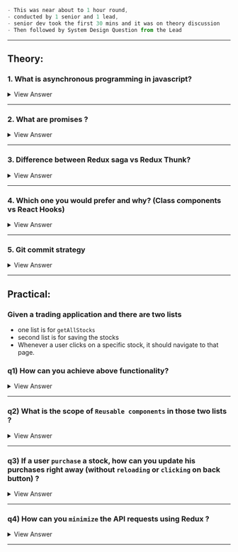 ```js
- This was near about to 1 hour round,
- conducted by 1 senior and 1 lead,  
- senior dev took the first 30 mins and it was on theory discussion
- Then followed by System Design Question from the Lead
```

----
## Theory:

### 1. What is asynchronous programming in javascript?

<details>

- Asynchronous programming is a programming paradigm that **facilitates `non-blocking` operations**, 
- <ins>**allowing a program to perform tasks concurrently *without waiting for each task to complete* before moving on to the next one**</ins>.


#### Key Concepts of Asynchronous Programming:
1. **Non-blocking Operations**: 
   - In `synchronous` programming, the program execution **blocks or waits** for an operation to complete `before` moving to the next line of code. 
   - `Asynchronous` programming, however, `allows` the execution to proceed to the next operations **without** **waiting** for the previous ones to complete.
<br/>

2. **Concurrency**: 
   - `Asynchronous` programming **enables** **concurrency**, which involves <ins>**making progress on multiple tasks simultaneously**</ins>. 
   - This doesn't necessarily mean that tasks are completed at the same time but rather that <ins>**multiple tasks can be in progress at once**</ins>, optimizing the usage of available resources.
<br/>

3. **Event Loop**: 
   - Many `asynchronous` programming environments **use an event loop** that continuously checks for and manages events or tasks that need to be executed.
   - This loop plays a crucial role in managing and dispatching tasks as they become ready for execution.
<br/>

4. **Callbacks**: 
   - A common pattern in `asynchronous` programming involves `callbacks`. 
   - A callback is <ins>**a function that is specified to run after a task completes**</ins>. 
   - However, excessive use of callbacks can lead to complex and hard-to-manage code, often referred to as "`callback hell`."
<br/>

5. **Promises**: 
   - To `address` some of the challenges of callbacks, `promises` are used as abstractions that represent the completion or failure of an asynchronous operation. 
   - They <ins>**simplify the chaining of operations and improve error handling**.</ins>
<br/>

6. **Async/Await**: 
   - Modern programming languages like JavaScript implement `async/await` syntax <ins>**to make asynchronous code easier to write and read**.</ins> 
   - The `async` keyword is used to declare a function that handles asynchronous operations, 
   - and `await` is **used <ins>to pause the execution of the function until a Promise is resolved or rejected</ins>**.

#### Benefits of Asynchronous Programming:
- **Improved Performance**: 
  - By **`not`** blocking the main thread with time-consuming operations, applications **can remain responsive** to user interactions or other critical tasks.
<br/>

- **Resource Efficiency**: 
  - `Asynchronous` programming **can lead to <ins>more efficient use of system resources</ins>**, particularly in I/O-bound and network-bound scenarios.
<br/>

- **Scalability**: 
  - Applications designed with `asynchronous` principles <ins>**can handle more operations with fewer resources**</ins>, thus scaling better as user demand increases.
<br/>

#### Applications:
- **Web Development**: 
  - Handling HTTP requests, 
  - performing API calls, 
  - and interacting with databases without blocking user interactions.
<br/>

- **Data Processing**: 
  - Large-scale data processing where tasks can be distributed and handled in parallel.
<br/>

- **Real-time Systems**: 
  - Systems like chat applications or live updates where immediate response to user actions is crucial.

<summary>
View Answer
</summary>
</details>




----

### 2. What are promises ?

<details>

- `Promises` are a fundamental concept in `asynchronous` programming, 
- A `Promise` represents a placeholder for the eventual result of an asynchronous operation. 
- Essentially, <ins>**it's an object that encapsulates the state of an operation that will complete at some point in the future, either `successfully` or with an `error`**</ins>.

#### Key Features of Promises:
- `States`: A promise can be in one of three states:
- `Pending`: The **initial state** of the promise. The operation has not completed yet.
- `Fulfilled`: The operation **completed** successfully, and the promise now holds the resulting value.
- `Rejected`: The operation **failed**, and the promise holds the reason for the failure.
- `Immutability`: Once a promise resolves to either a fulfilled or rejected state, **it cannot change its state again**. 
  - The value or the rejection reason it holds becomes immutable, and all further attempts to `resolve` or `reject` it are ineffective.

#### Creating a Promise:
```js
let promise = new Promise((resolve, reject) => {
    // Asynchronous operation code
    setTimeout(() => {
        if ("operation_successful") {
            resolve("Data retrieved");
        } else {
            reject("Error occurred");
        }
    }, 2000);
});
```
```js
//USAGE OF PROMISES (DON'T FORGET THIS😁)

promise.then((data) => {
    console.log(data);  // Handle success
}).catch((error) => {
    console.error(error);  // Handle error
});
```
<summary>
View Answer
</summary>
</details>

--- 

### 3. Difference between Redux saga vs Redux Thunk?


<details>

- Both are `middleware` libraries **for managing side effects** in Redux-based applications, 
- but they use `different` approaches and philosophies for handling asynchronous operations. 

#### <ins>Redux Thunk:</ins>
- Allows you to <ins>**write action creators that return a function instead of an action**.</ins> 
- The function **`can`** contain asynchronous logic and can `dispatch actions` at appropriate times.

#### <ins>Key Features:</ins>
- **Simplicity**: 
  - `Thunks` are straightforward to use and easy to integrate, making them an **excellent choice for simple scenarios**.
<br/>

- **Flexibility**: 
  - You can ***include*** both `synchronous` and `asynchronous` logic **<ins>inside a single thunk**</ins>.
<br/>

- **Control**: 
  - Thunks give you **direct control over the dispatch process**, allowing you to dispatch multiple actions in response to asynchronous events.

#### <ins>Usage:</ins>
- Thunks are primarily **used for <ins>simple asynchronous operations</ins>** like API calls, 
- where you might want to <ins>**dispatch an action when a request starts and another when it completes**</ins>.

#### <ins>Redux Saga:</ins>

- Redux Saga uses ES6 generator functions to make asynchronous flows easy to read, write, and test. 
- It **handles complex scenarios more seamlessly than thunks** due to its declarative approach and powerful suite of effects.

#### <ins>Key Features:</ins>

- **Declarative Approach**: 
  - Sagas use `yield` statements to express asynchronous flows in a synchronous-like manner, which can be easier to manage and reason about.
- **Effect Creators**: 
  - These are functions provided by Redux Saga that return plain JavaScript objects describing the intended side effect, which keeps your saga logic pure.
- **Testing**: 
  - Testing sagas is generally more straightforward because you can test the generator functions by checking the yielded effects without performing the actual side effect.
- **Concurrency Management**: 
  - Sagas offer built-in ways to handle common concurrent patterns, such as starting, pausing, and cancelling tasks.

#### <ins>Usage</ins>:
- `Sagas` are **beneficial** for <ins>**handling complex sequences of asynchronous operations**</ins>. 
- and scenarios **where you <ins>need fine-grained control over side effects**</ins>, 
- **`concurrency`**, or where related asynchronous operations might overlap.
<summary>
View Answer
</summary>
</details>




----

### 4. Which one you would prefer and why? (Class components vs React Hooks)

<details>

### Class Components
**Syntax**: 
Class components use ES6 classes and extend React.Component.

**State**: 
They maintain local state using this.state.

**Lifecycle Methods**: 
Support lifecycle methods directly (**`componentDidMount`**, **`componentDidUpdate`**, etc.).

**Event Handling**: 
Use this for event handlers that must be bound explicitly, or use arrow functions to retain the context.

----

### Functional Components
**Syntax**: 
Functions that receive props as an argument and return JSX.

**State & Side Effects**: 
Use hooks (useState, useEffect, etc.) for state management and side effects.

**Simplicity**: 
Smaller and simpler code structure.

**Performance**: 
Potentially more performant due to the lack of this and lifecycle methods.

### When to Use Which?

#### Use Functional Components If:
- You want to write **`concise`**, **`readable`**, and **`maintainable`** code.
- You don't require lifecycle methods explicitly or are comfortable using hooks for similar functionality.
- The component is relatively **`simple`** and doesn't need complex logic.


#### Use Class Components If:
- You're maintaining **`legacy`** code or adding features to existing class components.
- Your team or existing codebase uses class components consistently.


### General Recommendation:

- Modern best practice leans towards functional components due to the powerful and flexible hooks API.
- If starting new projects or refactoring old code, it's beneficial to use functional components whenever possible.

<summary>
View Answer
</summary>
</details>

-----

### 5. Git commit strategy

<details>

**1. Commit Frequency**
- Commit `often` and `early`. 
- Frequent commits help in keeping track of changes incrementally and make it easier to locate and understand changes, or revert them if necessary.

**2. Atomic Commits**
- Each commit **should represent <ins>a single logical change</ins>**. 
- This makes the commit history easier to understand and debug. 

**3. Commit Messages**
- Good commit messages are critical. 
- They <ins>**should clearly explain what the commit does and why the change is needed**</ins>, not just what was changed.

**4. Branching Strategy**
- **Ex1**: Feature Branch Workflow: Developers create branches for each new feature, keeping the main branch clean.
- **Ex2**: branching model designed around project releases, which distinguishes between different types of branches: feature, release, and hotfix.

**5. Commit Revisions**
- `Before` committing, it's good practice **to use git diff to review your changes** or git add -p to interactively choose chunks of code to commit. 
- This helps in <ins>**making sure only intended changes are committed**</ins>.

**6. Squashing and Rebase**
- `Squashing` turns <ins>**many commits into a single commit</ins>**, which can make the history cleaner and more understandable. 
- `Rebasing` is another technique used to **maintain a clean project history by moving or <ins>combining a sequence of commits to a new base commit</ins>**.

**7. Commit Tags**
- `Tags` are typically **used for marking releases** (v1.0, v2.0) and are immutable points that <ins>can help in rolling back to stable states in production</ins>.
<summary>
View Answer
</summary>
</details>

---

## Practical:

### Given a trading application and there are two lists
- one list is for `getAllStocks`
- second list is for saving the stocks
- Whenever a user clicks on a specific stock, it should navigate to that page.

### q1) How can you achieve above functionality?

<details>

- #### To navigate to a specific stock page when a user clicks on a stock from the stock list, you can follow these steps:

**1. Routing Setup**: 
  - Application is set up with React Router and that the stock pages are associated with dynamic routes.

```js
// App.js or a similar main file
import { BrowserRouter as Router, Route, Routes } from 'react-router-dom';
import AllStocks from './components/AllStocks';
import StockDetail from './components/StockDetail';

function App() {
  return (
    <Router>
      <Routes>
        <Route path="/" element={<AllStocks />} />
        <Route path="/stock/:stockId" element={<StockDetail />} />
      </Routes>
    </Router>
  );
}
```

**2. Click Handler:**
  - Attach a click handler to each stock item in the AllStocks component that uses the **`useNavigate`** hook from React Router to navigate to the corresponding stock page.

```js
// AllStocks.js
import { useNavigate } from 'react-router-dom';

function AllStocks({ stocks }) {
  const navigate = useNavigate();

  const handleStockClick = (stockId) => {
    navigate(`/stock/${stockId}`);
  };

  return (
    <ul>
      {stocks.map(stock => (
        <li key={stock.id} onClick={() => handleStockClick(stock.id)}>
          {stock.name}
        </li>
      ))}
    </ul>
  );
}
```

#### 3. Stock Detail Page: 
  - Create a detail page that extracts the stock ID from the URL parameters to fetch and display the relevant stock information.


```js
// StockDetail.js
import { useParams } from 'react-router-dom';

function StockDetail() {
  const { stockId } = useParams();

  // Fetch stock details with `stockId`

  return <div>Stock Details for {stockId}</div>;
}
```

<summary>
View Answer
</summary>
</details>

----

### q2) What is the scope of `Reusable components` in those two lists ?

<details>

#### 1. Stock List Component:

- A reusable stock list component can be created that accepts an array of stocks and an onClick function as props.

```js
// StockList.js
function StockList({ stocks, onClick }) {
  return (
    <ul>
      {stocks.map(stock => (
        <li key={stock.id} onClick={() => onClick(stock.id)}>
          {stock.name}
        </li>
      ))}
    </ul>
  );
}
```


#### 2. Stock Item Component:
- A reusable stock item component can encapsulate the layout and appearance of each stock item.

```js
// StockItem.js
function StockItem({ stock, onClick }) {
  return (
    <div onClick={() => onClick(stock.id)}>
      <h4>{stock.name}</h4>
      <p>{stock.price}</p>
    </div>
  );
}
```





<summary>
View Answer
</summary>
</details>

----

### q3) If a user `purchase` a stock, how can you update his purchases right away (without `reloading` or `clicking` on back button) ?


<details>

#### 1. State Management: 
  - I said I will use Redux, to maintain a centralized list of purchased stocks.

#### 2. Action Dispatch: 
  - When a purchase is completed, dispatch an action to update the purchased stocks list.

```js
// Purchase action
export const purchaseStock = (stock) => ({
  type: 'PURCHASE_STOCK',
  payload: stock
});


export const revertPurchase = stock => ({
  type: 'REVERT_PURCHASE',
  payload: stock
});

```

#### 3. Reducer
-  Update the reducer to add the new purchase to the state.

```js
// stocksReducer.js
const initialState = {
  purchasedItems: [],
};

function stocksReducer(state = initialState, action) {
  switch (action.type) {
    case 'PURCHASE_STOCK':
      return {
        ...state,
        purchasedItems: [...state.purchasedItems, action.payload]
      };
    case 'REVERT_PURCHASE':
      return {
        ...state,
        purchasedItems: state.purchasedItems.filter(item => item.id !== action.payload.id)
      };
    default:
      return state;
  }
}
```


#### 4. Optimistic UI Update:

- As soon as a purchase is confirmed, update the local state optimistically before waiting for server confirmation. This provides instant visual feedback.

```js
// PurchaseStock.js
import { useDispatch } from 'react-redux';
import { purchaseStock, revertPurchase } from '../actions/purchaseActions';

function PurchaseStock({ stock }) {
  const dispatch = useDispatch();

  const handlePurchase = async () => {
    // Optimistically update the UI
    dispatch(purchaseStock(stock));

    try {
      // Simulate API request
      const response = await fetch('/api/purchase', {
        method: 'POST',
        headers: {
          'Content-Type': 'application/json',
        },
        body: JSON.stringify(stock),
      });
      const data = await response.json();

      // Handle response based on server confirmation
      if (!response.ok || data.error) {
        throw new Error(data.message || 'Purchase failed');
      }
      console.log('Purchase confirmed by server');
    } catch (error) {
      console.error(error);
      // Roll back if there is an error
      dispatch(revertPurchase(stock));
      alert('Purchase failed: ' + error.message);
    }
  };

  return (
    <button onClick={handlePurchase}>
      Purchase {stock.name}
    </button>
  );
}
```
<summary>
View Answer
</summary>
</details>




----

### q4) How can you `minimize` the API requests using Redux ?


<details>


#### - offers a straightforward way to persist state across sessions, suitable for data that doesn't change often and isn't sensitive.


```js
npm install redux-persist
```

```js
// configureStore.js
import { configureStore } from '@reduxjs/toolkit';
import storage from 'redux-persist/lib/storage'; // defaults to localStorage for web
import { combineReducers } from 'redux';
import { persistReducer, persistStore } from 'redux-persist';

import apiReducer from './apiReducer';

const rootReducer = combineReducers({
    api: apiReducer,
});

const persistConfig = {
    key: 'root',
    storage,
    whitelist: ['api'] // Specify which reducers should be persisted
};

const persistedReducer = persistReducer(persistConfig, rootReducer);

const store = configureStore({
    reducer: persistedReducer,
    middleware: (getDefaultMiddleware) =>
        getDefaultMiddleware({
            serializableCheck: {
                ignoredActions: ['persist/PERSIST']
            }
        })
});

const persistor = persistStore(store);

export { store, persistor };
```
<summary>
View Answer
</summary>
</details>

-----